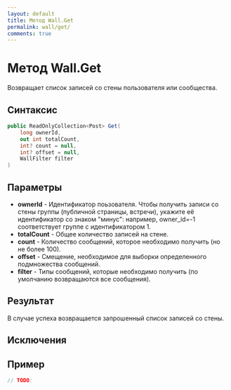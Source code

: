 ```yaml
---
layout: default
title: Метод Wall.Get
permalink: wall/get/
comments: true
---
```

# Метод Wall.Get
Возвращает список записей со стены пользователя или сообщества.

## Синтаксис
```csharp
public ReadOnlyCollection<Post> Get(
	long ownerId, 
	out int totalCount, 
	int? count = null, 
	int? offset = null, 
	WallFilter filter
)
```

## Параметры
+ **ownerId** - Идентификатор поьзователя. Чтобы получить записи со стены группы (публичной страницы, встречи), укажите её идентификатор со знаком "минус": например, owner_id=-1 соответствует группе с идентификатором 1.
+ **totalCount** - Общее количество записей на стене.
+ **count** - Количество сообщений, которое необходимо получить (но не более 100).
+ **offset** - Смещение, необходимое для выборки определенного подмножества сообщений.
+ **filter** - Типы сообщений, которые необходимо получить (по умолчанию возвращаются все сообщения).

## Результат
В случае успеха возвращается запрошенный список записей со стены.

## Исключения

## Пример
```csharp
// TODO:
```